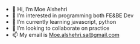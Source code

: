 - 👋 Hi, I’m Moe Alshehri
- 👀 I’m interested in programming both FE&BE Dev
- 🌱 I’m currently learning javascript, python
- 💞️ I’m looking to collaborate on practice 
- 📫 My email is Moe.alshehri.sa@gmail.com

<!---
MoeAlshehri/MoeAlshehri is a ✨ special ✨ repository because its `README.md` (this file) appears on your GitHub profile.
You can click the Preview link to take a look at your changes.
--->
